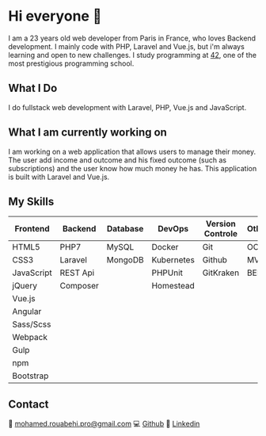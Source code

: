# Hi everyone 👋

I am a 23 years old web developer from Paris in France, who loves Backend development. I mainly code with PHP, Laravel and Vue.js, but i'm always learning and open to new challenges. I study programming at [42](https://www.42.fr/), one of the most prestigious programming school.

## What I Do
I do fullstack web development with Laravel, PHP, Vue.js and JavaScript.

<!--
## What I am currently learning
📚Currently, I'm practicing my Laravel and Vue.js skills and I am learning PHPUnit and TDD.
-->

## What I am currently working on
I am working on a web application that allows users to manage their money. The user add income and outcome and his fixed outcome (such as subscriptions) and the user know how much money he has. This application is built with Laravel and Vue.js.

## My Skills

| Frontend   | Backend  | Database | DevOps      | Version Controle | Other | Mobile |
| ---------- | -------- | -------- | ----------- | ---------------- | ----- | ------ |
| HTML5      | PHP7     | MySQL    | Docker      | Git              | OOP   | Ionic  |
| CSS3       | Laravel  | MongoDB  | Kubernetes  | Github           | MVC   |        |
| JavaScript | REST Api |          | PHPUnit     | GitKraken        | BEM   |        |
| jQuery     | Composer |          | Homestead   |                  |       |        |
| Vue.js     |          |          |             |                  |       |        |
| Angular    |          |          |             |                  |       |        |
| Sass/Scss  |          |          |             |                  |       |        |
| Webpack    |          |          |             |                  |       |        |
| Gulp       |          |          |             |                  |       |        |
| npm        |          |          |             |                  |       |        |
| Bootstrap  |          |          |             |                  |       |        |

## Contact
📩 <mohamed.rouabehi.pro@gmail.com>
💻 [Github](https://github.com/mrouabeh)
💼 [Linkedin](https://www.linkedin.com/in/mrouabeh/)




<!--
**mrouabeh/mrouabeh** is a ✨ _special_ ✨ repository because its `README.md` (this file) appears on your GitHub profile.

Here are some ideas to get you started:

- 🔭 I’m currently working on ...
- 🌱 I’m currently learning ...
- 👯 I’m looking to collaborate on ...
- 🤔 I’m looking for help with ...
- 💬 Ask me about ...
- 📫 How to reach me: ...
- 😄 Pronouns: ...
- ⚡ Fun fact: ...
-->

<!-- | Frontend   | Backend  | Database | DevOps      | Version Controle | Other |
| ---------- | -------- | -------- | ----------- | ---------------- | ----- |
| HTML5      | PHP7     | MySQL    | Docker      | Git              | TDD   |
| CSS3       | Laravel  |          | Kubernetes  | Github           | CI/CD |
| JavaScript | REST Api |          | Jest        | Gitlab           | BEM   |
| jQuery     |          |          | PHPUnit     | Gitkraken        | MVC   |
| Vue.js     |          |          | Homestead   |                  | OOP   |
| Sass/Scss  |          |          |             |                  |       |
| Webpack    |          |          |             |                  |       |
| Gulp       |          |          |             |                  |       |
| npm        |          |          |             |                  |       |
| Bootstrap  |          |          |             |                  |       | -->

